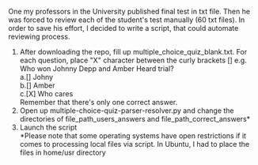 One my professors in the University published final test in txt file. Then he was forced to review each of the student's test manually (60 txt files).
In order to save his effort, I decided to write a script, that could automate reviewing process.<br> 

1) After downloading the repo, fill up multiple_choice_quiz_blank.txt. For each question, place "X" character between the curly brackets [] e.g.<br> 
                          Who won Johnny Depp and Amber Heard trial?<br> 
                          a.[] Johny<br> 
                          b.[] Amber<br> 
                          c.[X] Who cares<br> 
                          Remember that there's only one correct answer.<br> 
2) Open up multiple-choice-quiz-parser-resolver.py and change the directories of file_path_users_answers and file_path_correct_answers*<br> 
3) Launch the script<br> 
*Please note that some operating systems have open restrictions if it comes to processing local files via script. In Ubuntu, I had to place the files in home/usr directory
